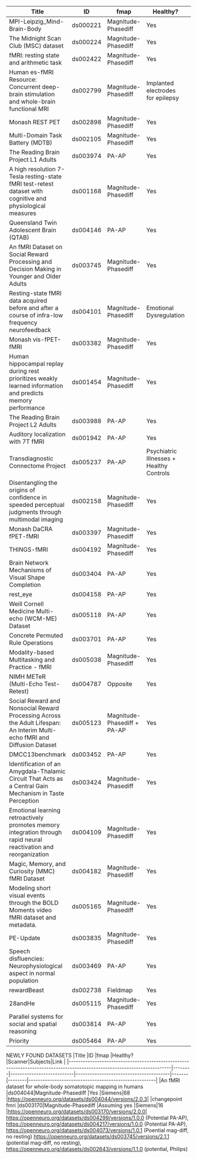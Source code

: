 |Title                                                                                                                    |ID      |fmap                       |Healthy?                                |Scanner|Subjects|Link                                                  |
|-------------------------------------------------------------------------------------------------------------------------|--------|---------------------------|----------------------------------------|-------|--------|------------------------------------------------------|
|MPI-Leipzig_Mind-Brain-Body                                                                                              |ds000221|Magnitude-Phasediff        |Yes                                     |Siemens|318     |https://openneuro.org/datasets/ds000221/versions/1.0.0|
|The Midnight Scan Club (MSC) dataset                                                                                     |ds000224|Magnitude-Phasediff        |Yes                                     |Siemens|10      |https://openneuro.org/datasets/ds000224/versions/1.0.4|
|fMRI: resting state and arithmetic task                                                                                  |ds002422|Magnitude-Phasediff        |Yes                                     |Siemens|46      |https://openneuro.org/datasets/ds002422/versions/1.1.0|
|Human es-fMRI Resource: Concurrent deep-brain stimulation and whole-brain functional MRI                                 |ds002799|Magnitude-Phasediff        |Implanted electrodes for epilepsy       |Siemens|26      |https://openneuro.org/datasets/ds002799/versions/1.0.4|
|Monash REST PET                                                                                                          |ds002898|Magnitude-Phasediff        |Yes                                     |Siemens|27      |https://openneuro.org/datasets/ds002898/versions/1.4.2|
|Multi-Domain Task Battery (MDTB)                                                                                         |ds002105|Magnitude-Phasediff        |Yes                                     |Siemens|24      |https://openneuro.org/datasets/ds002105/versions/1.1.0|
|The Reading Brain Project L1 Adults                                                                                      |ds003974|PA-AP                      |Yes                                     |Siemens|52      |https://openneuro.org/datasets/ds003974/versions/3.0.0|
|A high resolution 7-Tesla resting-state fMRI test-retest dataset with cognitive and physiological measures               |ds001168|Magnitude-Phasediff        |Yes                                     |?      |22      |https://openneuro.org/datasets/ds001168/versions/1.0.1|
|Queensland Twin Adolescent Brain (QTAB)                                                                                  |ds004146|PA-AP                      |Yes                                     |Siemens|422     |https://openneuro.org/datasets/ds004146/versions/1.0.4|
|An fMRI Dataset on Social Reward Processing and Decision Making in Younger and Older Adults                              |ds003745|Magnitude-Phasediff        |Yes                                     |Siemens|50      |https://openneuro.org/datasets/ds003745/versions/2.1.1|
|Resting-state fMRI data acquired before and after a course of infra-low frequency neurofeedback                          |ds004101|Magnitude-Phasediff        |Emotional Dysregulation                 |Siemens|9       |https://openneuro.org/datasets/ds004101/versions/1.0.1|
|Monash vis-fPET-fMRI                                                                                                     |ds003382|Magnitude-Phasediff        |Yes                                     |Siemens|10      |https://openneuro.org/datasets/ds003382/versions/1.5.0|
|Human hippocampal replay during rest prioritizes weakly learned information and predicts memory performance              |ds001454|Magnitude-Phasediff        |Yes                                     |Siemens|24      |https://openneuro.org/datasets/ds001454/versions/1.3.1|
|The Reading Brain Project L2 Adults                                                                                      |ds003988|PA-AP                      |Yes                                     |Siemens|56      |https://openneuro.org/datasets/ds003988/versions/1.0.0|
|Auditory localization with 7T fMRI                                                                                       |ds001942|PA-AP                      |Yes                                     |?      |10      |https://openneuro.org/datasets/ds001942/versions/1.2.0|
|Transdiagnostic Connectome Project                                                                                       |ds005237|PA-AP                      |Psychiatric Illnesses + Healthy Controls|Siemens|241     |https://openneuro.org/datasets/ds005237/versions/1.0.6|
|Disentangling the origins of confidence in speeded perceptual judgments through multimodal imaging                       |ds002158|Magnitude-Phasediff        |Yes                                     |Siemens|20      |https://openneuro.org/datasets/ds002158/versions/1.0.2|
|Monash DaCRA fPET-fMRI                                                                                                   |ds003397|Magnitude-Phasediff        |Yes                                     |Siemens|15      |https://openneuro.org/datasets/ds003397/versions/1.2.3|
|THINGS-fMRI                                                                                                              |ds004192|Magnitude-Phasediff        |Yes                                     |Siemens|12      |https://openneuro.org/datasets/ds004192/versions/1.0.7|
|Brain Network Mechanisms of Visual Shape Completion                                                                      |ds003404|PA-AP                      |Yes                                     |Siemens|20      |https://openneuro.org/datasets/ds003404/versions/1.0.3|
|rest_eye                                                                                                                 |ds004158|PA-AP                      |Yes                                     |Siemens|20      |https://openneuro.org/datasets/ds004158/versions/2.0.2|
|Weill Cornell Medicine Multi-echo (WCM-ME) Dataset                                                                       |ds005118|PA-AP                      |Yes                                     |Siemens|1       |https://openneuro.org/datasets/ds005118/versions/1.0.0|
|Concrete Permuted Rule Operations                                                                                        |ds003701|PA-AP                      |Yes                                     |Siemens|96      |https://openneuro.org/datasets/ds003701/versions/1.0.1|
|Modality-based Multitasking and Practice - fMRI                                                                          |ds005038|Magnitude-Phasediff        |Yes                                     |Siemens|58      |https://openneuro.org/datasets/ds005038/versions/1.0.3|
|NIMH METeR (Multi-Echo Test-Retest)                                                                                      |ds004787|Opposite                   |Yes                                     |GE     |5       |https://openneuro.org/datasets/ds004787/versions/1.1.0|
|Social Reward and Nonsocial Reward Processing Across the Adult Lifespan: An Interim Multi-echo fMRI and Diffusion Dataset|ds005123|Magnitude-Phasediff + PA-AP|Yes                                     |Siemens|114     |https://openneuro.org/datasets/ds005123/versions/1.1.3|
|DMCC13benchmark                                                                                                          |ds003452|PA-AP                      |Yes                                     |Siemens|13      |https://openneuro.org/datasets/ds003452/versions/1.0.1|
|Identification of an Amygdala-Thalamic Circuit That Acts as a Central Gain Mechanism in Taste Perception                 |ds003424|Magnitude-Phasediff        |Yes                                     |Siemens|28      |https://openneuro.org/datasets/ds003424/versions/1.0.0|
|Emotional learning retroactively promotes memory integration through rapid neural reactivation and reorganization        |ds004109|Magnitude-Phasediff        |Yes                                     |Siemens|31      |https://openneuro.org/datasets/ds004109/versions/1.0.0|
|Magic, Memory, and Curiosity (MMC) fMRI Dataset                                                                          |ds004182|Magnitude-Phasediff        |Yes                                     |Siemens|50      |https://openneuro.org/datasets/ds004182/versions/1.0.1|
|Modeling short visual events through the BOLD Moments video fMRI dataset and metadata.                                   |ds005165|Magnitude-Phasediff        |Yes                                     |Siemens|10      |https://openneuro.org/datasets/ds005165/versions/1.0.4|
|PE-Update                                                                                                                |ds003835|Magnitude-Phasediff        |Yes                                     |Siemens|24      |https://openneuro.org/datasets/ds003835/versions/1.0.2|
|Speech disfluencies: Neurophysiological aspect in normal population                                                      |ds003469|PA-AP                      |Yes                                     |Philips|81      |https://openneuro.org/datasets/ds003469/versions/1.0.0|
|rewardBeast                                                                                                              |ds002738|Fieldmap                   |Yes                                     |?      |36      |https://openneuro.org/datasets/ds002738/versions/1.0.2|
|28andHe                                                                                                                  |ds005115|Magnitude-Phasediff        |Yes                                     |Siemens|1       |https://openneuro.org/datasets/ds005115/versions/1.1.0|
|Parallel systems for social and spatial reasoning                                                                        |ds003814|PA-AP                      |Yes                                     |Siemens|10      |https://openneuro.org/datasets/ds003814/versions/1.0.0|
|Priority                                                                                                                 |ds005464|PA-AP                      |Yes                                     |Siemens|29      |https://openneuro.org/datasets/ds005464/versions/1.0.0|

NEWLY FOUND DATASETS
|Title                                                                                                                    |ID      |fmap                       |Healthy?                                |Scanner|Subjects|Link                                                  |
|-------------------------------------------------------------------------------------------------------------------------|--------|---------------------------|----------------------------------------|-------|--------|------------------------------------------------------|
|An fMRI dataset for whole-body somatotopic mapping in humans                                                                                              |ds004044|Magnitude-Phasediff        |Yes                                     |Siemens|68     |https://openneuro.org/datasets/ds004044/versions/2.0.3|
|changepoint fmri                                                                                              |ds003170|Magnitude-Phasediff        |Assuming yes                                     |Siemens|16     |https://openneuro.org/datasets/ds003170/versions/2.0.0|
https://openneuro.org/datasets/ds004299/versions/1.0.0 (Potential PA-AP), https://openneuro.org/datasets/ds004217/versions/1.0.0 (Potential PA-AP), https://openneuro.org/datasets/ds004073/versions/1.0.1 (Poential mag-diff, no resting) https://openneuro.org/datasets/ds003745/versions/2.1.1 (potential mag-diff, no resting), https://openneuro.org/datasets/ds002643/versions/1.1.0 (potential, Philips)


